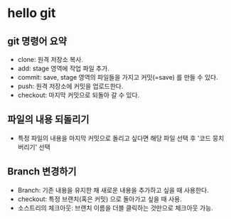 # hello git

## git 명령어 요약

- clone: 원격 저장소 복사.
- add: stage 영역에 작업 파일 추가.
- commit: save, stage 영역의 파일들을 가지고 커밋(=save) 를 만들 수 있다.
- push: 원격 저장소에 커밋을 업로드한다.
- checkout: 마지막 커밋으로 되돌아 갈 수 있다.

## 파일의 내용 되돌리기

- 특정 파일의 내용을 마지막 커밋으로 돌리고 싶다면 해당 파일 선택 후 '코드 뭉치 버리기' 선택
## Branch 변경하기

- Branch: 기존 내용을 유지한 채 새로운 내용을 추가하고 싶을 때 사용한다.
- checkout: 특정 브랜치(혹은 커밋) 으로 돌아가고 싶을 때 사용.
- 소스트리의 체크아웃: 브랜치 이름을 더블 클릭하는 것만으로 체크아웃 가능.
